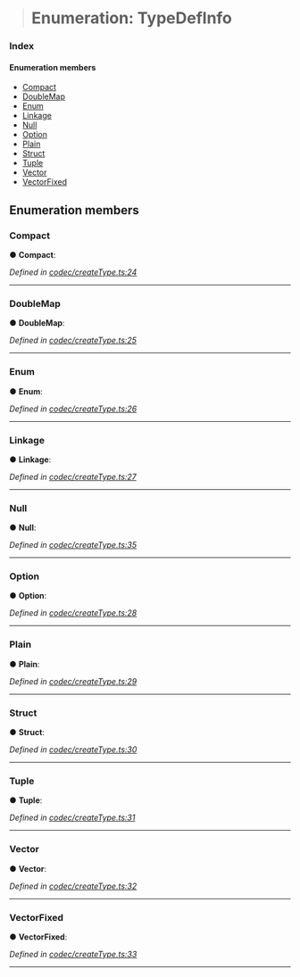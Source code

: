 > # Enumeration: TypeDefInfo

### Index

#### Enumeration members

* [Compact](_codec_createtype_.typedefinfo.md#compact)
* [DoubleMap](_codec_createtype_.typedefinfo.md#doublemap)
* [Enum](_codec_createtype_.typedefinfo.md#enum)
* [Linkage](_codec_createtype_.typedefinfo.md#linkage)
* [Null](_codec_createtype_.typedefinfo.md#null)
* [Option](_codec_createtype_.typedefinfo.md#option)
* [Plain](_codec_createtype_.typedefinfo.md#plain)
* [Struct](_codec_createtype_.typedefinfo.md#struct)
* [Tuple](_codec_createtype_.typedefinfo.md#tuple)
* [Vector](_codec_createtype_.typedefinfo.md#vector)
* [VectorFixed](_codec_createtype_.typedefinfo.md#vectorfixed)

## Enumeration members

###  Compact

● **Compact**:

*Defined in [codec/createType.ts:24](https://github.com/polkadot-js/api/blob/68b07eb/packages/types/src/codec/createType.ts#L24)*

___

###  DoubleMap

● **DoubleMap**:

*Defined in [codec/createType.ts:25](https://github.com/polkadot-js/api/blob/68b07eb/packages/types/src/codec/createType.ts#L25)*

___

###  Enum

● **Enum**:

*Defined in [codec/createType.ts:26](https://github.com/polkadot-js/api/blob/68b07eb/packages/types/src/codec/createType.ts#L26)*

___

###  Linkage

● **Linkage**:

*Defined in [codec/createType.ts:27](https://github.com/polkadot-js/api/blob/68b07eb/packages/types/src/codec/createType.ts#L27)*

___

###  Null

● **Null**:

*Defined in [codec/createType.ts:35](https://github.com/polkadot-js/api/blob/68b07eb/packages/types/src/codec/createType.ts#L35)*

___

###  Option

● **Option**:

*Defined in [codec/createType.ts:28](https://github.com/polkadot-js/api/blob/68b07eb/packages/types/src/codec/createType.ts#L28)*

___

###  Plain

● **Plain**:

*Defined in [codec/createType.ts:29](https://github.com/polkadot-js/api/blob/68b07eb/packages/types/src/codec/createType.ts#L29)*

___

###  Struct

● **Struct**:

*Defined in [codec/createType.ts:30](https://github.com/polkadot-js/api/blob/68b07eb/packages/types/src/codec/createType.ts#L30)*

___

###  Tuple

● **Tuple**:

*Defined in [codec/createType.ts:31](https://github.com/polkadot-js/api/blob/68b07eb/packages/types/src/codec/createType.ts#L31)*

___

###  Vector

● **Vector**:

*Defined in [codec/createType.ts:32](https://github.com/polkadot-js/api/blob/68b07eb/packages/types/src/codec/createType.ts#L32)*

___

###  VectorFixed

● **VectorFixed**:

*Defined in [codec/createType.ts:33](https://github.com/polkadot-js/api/blob/68b07eb/packages/types/src/codec/createType.ts#L33)*

___